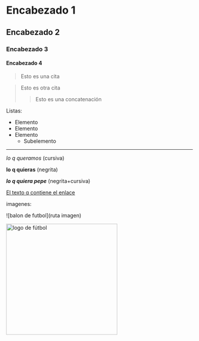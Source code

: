 # Encabezado 1
## Encabezado 2
### Encabezado 3
#### Encabezado 4

> Esto es una cita 

> Esto es otra cita 
>> Esto es una concatenación 

Listas:

- Elemento 
- Elemento
- Elemento
    - Subelemento

 ***

*lo q queramos* (cursiva)

**lo q quieras** (negrita)

***lo q quiera pepe*** (negrita+cursiva)

[El texto q contiene el enlace](https://github.com)

imagenes:

![balon de futbol](ruta imagen)

<img src='ruta imagen' alt='logo de fútbol' width='300px'/>

